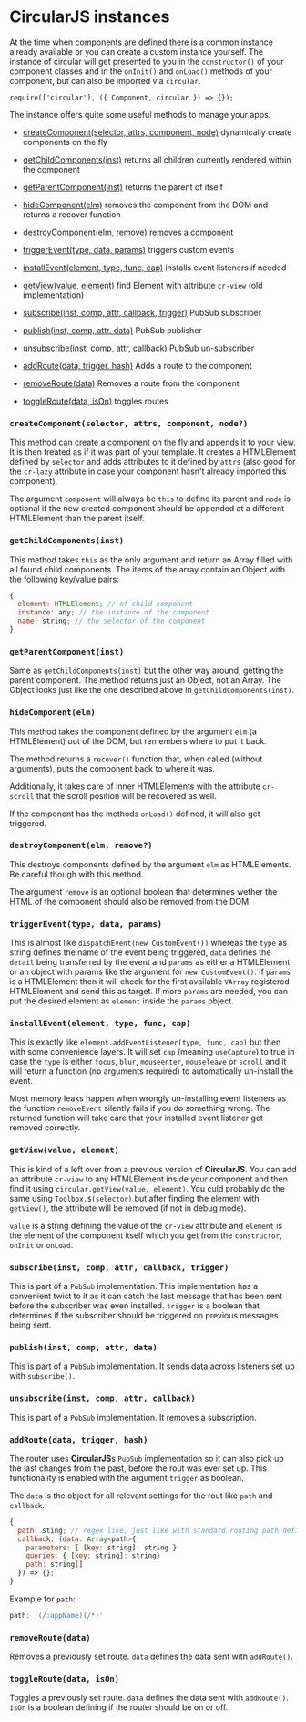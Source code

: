# CircularJS instances

At the time when components are defined there is a common instance already available or you can create a custom instance yourself. The instance of circular will get presented to you in the `constructor()` of your component classes and in the `onInit()` and `onLoad()` methods of your component, but can also be imported via `circular`.

```JS
require(['circular'], ({ Component, circular }) => {});
```

The instance offers quite some useful methods to manage your apps.

- [createComponent(selector, attrs, component, node)](#createcomponentselector-attrs-component-node) dynamically create components on the fly
- [getChildComponents(inst)](#getchildcomponentsinst) returns all children currently rendered within the component
- [getParentComponent(inst)](#getparentcomponentinst) returns the parent of itself
- [hideComponent(elm)](#hidecomponentelm) removes the component from the DOM and returns a recover function
- [destroyComponent(elm, remove)](#destroycomponentelm-remove) removes a component

- [triggerEvent(type, data, params)](#triggereventtype-data-params) triggers custom events
- [installEvent(element, type, func, cap)](#installeventelement-type-func-cap) installs event listeners if needed
- [getView(value, element)](#getviewvalue-element) find Element with attribute `cr-view` (old implementation)
- [subscribe(inst, comp, attr, callback, trigger)](#subscribeinst-comp-attr-callback-trigger) PubSub subscriber
- [publish(inst, comp, attr, data)](#publishinst-comp-attr-data) PubSub publisher
- [unsubscribe(inst, comp, attr, callback)](#unsubscribeinst-comp-attr-callback) PubSub un-subscriber
- [addRoute(data, trigger, hash)](#addroutedata-trigger-hash) Adds a route to the component
- [removeRoute(data)](#removeroutedata) Removes a route from the component
- [toggleRoute(data, isOn)](#toggleroutedata-ison) toggles routes


### `createComponent(selector, attrs, component, node?)`

This method can create a component on the fly and appends it to your view. It is then treated as if it was part of your template. It creates a HTMLElement defined by `selector` and adds attributes to it defined by `attrs` (also good for the `cr-lazy` attribute in case your component hasn't already imported this component).

The argument `component` will always be `this` to define its parent and `node` is optional if the new created component should be appended at a different HTMLElement than the parent itself.


### `getChildComponents(inst)`

This method takes `this` as the only argument and return an Array filled with all found child components. The items of the array contain an Object with the following key/value pairs:

```js
{
  element: HTMLElement; // of child component
  instance: any; // the instance of the component
  name: string; // the selector of the component
}
```

### `getParentComponent(inst)`

Same as `getChildComponents(inst)` but the other way around, getting the parent component. The method returns just an Object, not an Array. The Object looks just like the one described above in `getChildComponents(inst)`.

### `hideComponent(elm)`

This method takes the component defined by the argument `elm` (a HTMLElement) out of the DOM, but remembers where to put it back.

The method returns a `recover()` function that, when called (without arguments), puts the component back to where it was.

Additionally, it takes care of inner HTMLElements with the attribute `cr-scroll` that the scroll position will be recovered as well.

If the component has the methods `onLoad()` defined, it will also get triggered.

### `destroyComponent(elm, remove?)`

This destroys components defined by the argument `elm` as HTMLElements. Be careful though with this method.

The argument `remove` is an optional boolean that determines wether the HTML of the component should also be removed from the DOM.

### `triggerEvent(type, data, params)`

This is almost like `dispatchEvent(new CustomEvent())` whereas the `type` as string defines the name of the event being triggered, `data` defines the `detail` being transferred by the event and `params` as either a HTMLElement or an object with params like the argument for `new CustomEvent()`. If `params` is a HTMLElement then it will check for the first available `VArray` registered HTMLElement and send this as target. If more `params` are needed, you can put the desired element as `element` inside the `params` object.

### `installEvent(element, type, func, cap)`

This is exactly like `element.addEventListener(type, func, cap)` but then with some convenience layers. It will set `cap` (meaning `useCapture`) to true in case the `type` is either `focus`, `blur`, `mouseenter`, `mouseleave` or `scroll` and it will return a function (no arguments required) to automatically un-install the event.

Most memory leaks happen when wrongly un-installing event listeners as the function `removeEvent` silently fails if you do something wrong. The returned function will take care that your installed event listener get removed correctly.

### `getView(value, element)`

This is kind of a left over from a previous version of **CircularJS**. You can add an attribute `cr-view` to any HTMLElement inside your component and then find it using `circular.getView(value, element)`. You culd probably do the same using `Toolbox.$(selector)` but after finding the element with `getView()`, the attribute will be removed (if not in debug mode).

`value` is a string defining the value of the `cr-view` attribute and `element` is the element of the component itself which you get from the `constructor`, `onInit` or `onLoad`.

### `subscribe(inst, comp, attr, callback, trigger)`

This is part of a `PubSub` implementation. This implementation has a convenient twist to it as it can catch the last message that has been sent before the subscriber was even installed. `trigger` is a boolean that determines if the subscriber should be triggered on previous messages being sent.

### `publish(inst, comp, attr, data)`

This is part of a `PubSub` implementation. It sends data across listeners set up with `subscribe()`.

### `unsubscribe(inst, comp, attr, callback)`

This is part of a `PubSub` implementation. It removes a subscription.

### `addRoute(data, trigger, hash)`

The router uses **CircularJS**s `PubSub` implementation so it can also pick up the last changes from the past, before the rout was ever set up. This functionality is enabled with the argument `trigger` as boolean.

The `data` is the object for all relevant settings for the rout like `path` and `callback`.

```js
{
  path: sting; // regex like, just like with standard routing path definition
  callback: (data: Array<path>{
    parameters: { [key: string]: string }
    queries: { [key: string]: string}
    path: string[]
  }) => {};
}
```

Example for `path`:

```js
path: '(/:appName)(/*)'
```

### `removeRoute(data)`

Removes a previously set route. `data` defines the data sent with `addRoute()`.

### `toggleRoute(data, isOn)`

Toggles a previously set route. `data` defines the data sent with `addRoute()`. `isOn` is a boolean defining if the router should be on or off.
